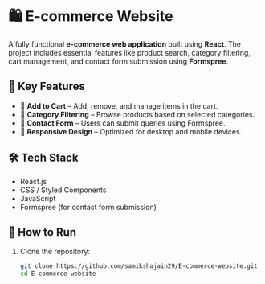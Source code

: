 # 🛍️ E-commerce Website

A fully functional **e-commerce web application** built using **React**. The project includes essential features like product search, category filtering, cart management, and contact form submission using **Formspree**.

## 🎯 Key Features

- 🛒 **Add to Cart** – Add, remove, and manage items in the cart.
- 🧾 **Category Filtering** – Browse products based on selected categories.
- 📩 **Contact Form** – Users can submit queries using Formspree.
- 📱 **Responsive Design** – Optimized for desktop and mobile devices.

## 🛠️ Tech Stack

- React.js  
- CSS / Styled Components  
- JavaScript  
- Formspree (for contact form submission)

## 🚀 How to Run

1. Clone the repository:
   ```bash
   git clone https://github.com/samikshajain29/E-commerce-website.git
   cd E-commerce-website


